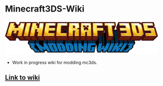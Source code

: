 # Minecraft3DS-Wiki
![alt text](https://github.com/Minecraft-3DS-Community/Minecraft3DS-Wiki/blob/main/assets/images/mc3dsmoddingwiki.png?raw=true)
- Work in progress wiki for modding mc3ds.

## [Link to wiki](https://minecraft-3ds-community.github.io/Minecraft3DS-Wiki/)
